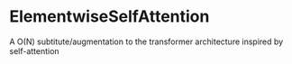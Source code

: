 # ElementwiseSelfAttention
A O(N) subtitute/augmentation to the transformer architecture inspired by self-attention
